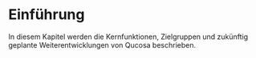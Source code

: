 # Einführung

In diesem Kapitel werden die Kernfunktionen, Zielgruppen und zukünftig geplante Weiterentwicklungen von Qucosa beschrieben.

